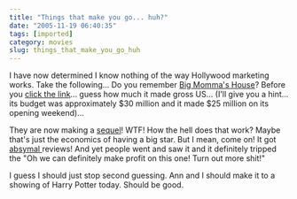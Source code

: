 ```yaml
---
title: "Things that make you go... huh?"
date: "2005-11-19 06:40:35"
tags: [imported]
category: movies
slug: things_that_make_you_go_huh
---
```

	
I have now determined I know nothing of the way Hollywood marketing works. Take the following... Do you remember <a href="http://www.imdb.com/title/tt0208003/">Big Momma's House</a>? Before you <a href="http://www.imdb.com/title/tt0208003/business">click the link</a>... guess how much it made gross US... (I'll give you a hint... its budget was approximately $30 million and it made $25 million on its opening weekend)...

They are now making a <a href="http://www.imdb.com/title/tt0421729/">sequel</a>! WTF! How the hell does that work? Maybe that's just the economics of having a big star. But I mean, come on! It got <a href="http://www.rottentomatoes.com/m/big_mommas_house/">absymal </a>reviews! And yet people went and saw it and it definitely tripped the "Oh we can definitely make profit on this one! Turn out more shit!"

I guess I should just stop second guessing. Ann and I should make it to a showing of Harry Potter today. Should be good.

